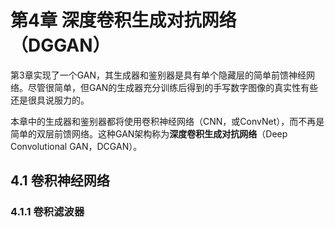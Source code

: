 # 第4章 深度卷积生成对抗网络（DGGAN）

第3章实现了一个GAN，其生成器和鉴别器是具有单个隐藏层的简单前馈神经网络。尽管很简单，但GAN的生成器充分训练后得到的手写数字图像的真实性有些还是很具说服力的。

本章中的生成器和鉴别器都将使用卷积神经网络（CNN，或ConvNet），而不再是简单的双层前馈网络。这种GAN架构称为**深度卷积生成对抗网络**（Deep Convolutional GAN，DCGAN）。

## 4.1 卷积神经网络

### 4.1.1 卷积滤波器
